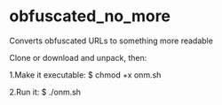 # obfuscated_no_more
Converts obfuscated URLs to something more readable

Clone or download and unpack, then:

  1.Make it executable: $ chmod +x onm.sh

  2.Run it: $ ./onm.sh 

